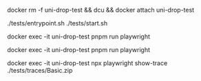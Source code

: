 docker rm -f uni-drop-test && dcu && docker attach uni-drop-test

./tests/entrypoint.sh
./tests/start.sh

docker exec -it uni-drop-test pnpm run playwright

docker exec -it uni-drop-test pnpm run playwright

docker exec -it uni-drop-test npx playwright show-trace ./tests/traces/Basic.zip
